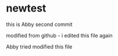 # newtest
this is Abby second commit

modified from github - i edited this file again

Abby tried modified this file
